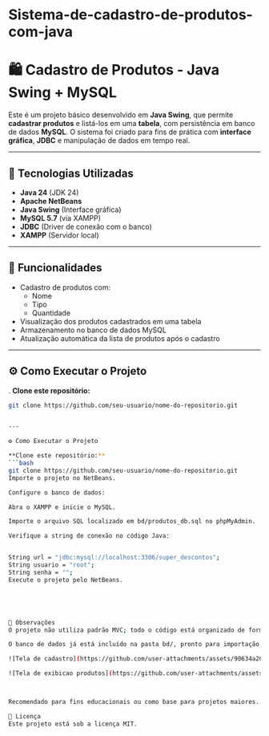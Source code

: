 # Sistema-de-cadastro-de-produtos-com-java
# 🛍️ Cadastro de Produtos - Java Swing + MySQL

Este é um projeto básico desenvolvido em **Java Swing**, que permite **cadastrar produtos** e listá-los em uma **tabela**, com persistência em banco de dados **MySQL**. O sistema foi criado para fins de prática com **interface gráfica**, **JDBC** e manipulação de dados em tempo real.

---

## 🧰 Tecnologias Utilizadas

- **Java 24** (JDK 24)
- **Apache NetBeans**
- **Java Swing** (Interface gráfica)
- **MySQL 5.7** (via XAMPP)
- **JDBC** (Driver de conexão com o banco)
- **XAMPP** (Servidor local)

---

## 🎯 Funcionalidades

- Cadastro de produtos com:
  - Nome
  - Tipo
  - Quantidade
- Visualização dos produtos cadastrados em uma tabela
- Armazenamento no banco de dados MySQL
- Atualização automática da lista de produtos após o cadastro

---

## ⚙️ Como Executar o Projeto

. **Clone este repositório:**
   ```bash
   git clone https://github.com/seu-usuario/nome-do-repositorio.git

   
---

 ⚙️ Como Executar o Projeto

 **Clone este repositório:**
   ```bash
   git clone https://github.com/seu-usuario/nome-do-repositorio.git
Importe o projeto no NetBeans.

Configure o banco de dados:

Abra o XAMPP e inicie o MySQL.

Importe o arquivo SQL localizado em bd/produtos_db.sql no phpMyAdmin.

Verifique a string de conexão no código Java:


String url = "jdbc:mysql://localhost:3306/super_descontos";
String usuario = "root";
String senha = "";
Execute o projeto pelo NetBeans.





📝 Observações
O projeto não utiliza padrão MVC; todo o código está organizado de forma funcional para facilitar a compreensão.

O banco de dados já está incluído na pasta bd/, pronto para importação.

![Tela de cadastro](https://github.com/user-attachments/assets/90634a20-923f-40fa-9fb6-c55a8aceefa5)

![Tela de exibicao produtos](https://github.com/user-attachments/assets/b873c2de-a721-47f8-a682-e300122cb341)



Recomendado para fins educacionais ou como base para projetos maiores.

📄 Licença
Este projeto está sob a licença MIT.
